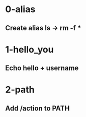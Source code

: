 # 0-alias
## Create alias ls -> rm -f *

# 1-hello_you
## Echo hello + username

# 2-path
## Add /action to PATH

